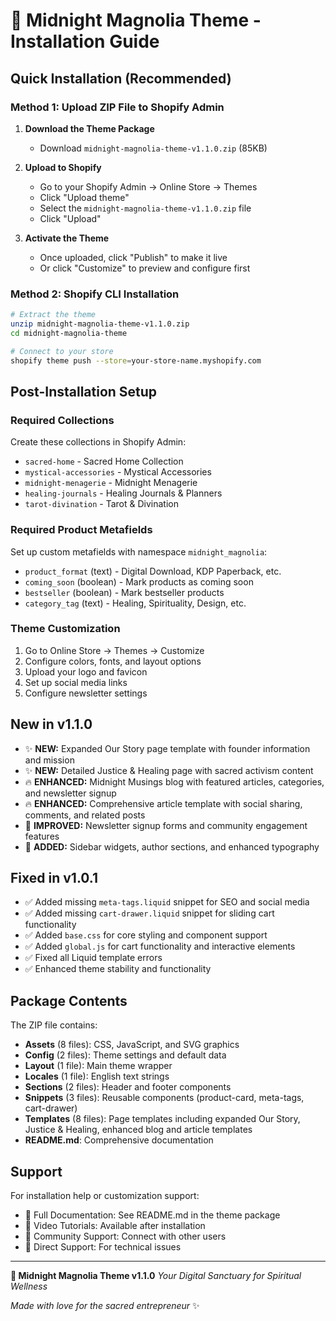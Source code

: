# 🌙 Midnight Magnolia Theme - Installation Guide

## Quick Installation (Recommended)

### Method 1: Upload ZIP File to Shopify Admin

1. **Download the Theme Package**
   - Download `midnight-magnolia-theme-v1.1.0.zip` (85KB)

2. **Upload to Shopify**
   - Go to your Shopify Admin → Online Store → Themes
   - Click "Upload theme"
   - Select the `midnight-magnolia-theme-v1.1.0.zip` file
   - Click "Upload"

3. **Activate the Theme**
   - Once uploaded, click "Publish" to make it live
   - Or click "Customize" to preview and configure first

### Method 2: Shopify CLI Installation

```bash
# Extract the theme
unzip midnight-magnolia-theme-v1.1.0.zip
cd midnight-magnolia-theme

# Connect to your store
shopify theme push --store=your-store-name.myshopify.com
```

## Post-Installation Setup

### Required Collections
Create these collections in Shopify Admin:
- `sacred-home` - Sacred Home Collection
- `mystical-accessories` - Mystical Accessories
- `midnight-menagerie` - Midnight Menagerie
- `healing-journals` - Healing Journals & Planners
- `tarot-divination` - Tarot & Divination

### Required Product Metafields
Set up custom metafields with namespace `midnight_magnolia`:
- `product_format` (text) - Digital Download, KDP Paperback, etc.
- `coming_soon` (boolean) - Mark products as coming soon
- `bestseller` (boolean) - Mark bestseller products
- `category_tag` (text) - Healing, Spirituality, Design, etc.

### Theme Customization
1. Go to Online Store → Themes → Customize
2. Configure colors, fonts, and layout options
3. Upload your logo and favicon
4. Set up social media links
5. Configure newsletter settings

## New in v1.1.0
- ✨ **NEW:** Expanded Our Story page template with founder information and mission
- ✨ **NEW:** Detailed Justice & Healing page with sacred activism content
- 🔥 **ENHANCED:** Midnight Musings blog with featured articles, categories, and newsletter signup
- 🔥 **ENHANCED:** Comprehensive article template with social sharing, comments, and related posts
- 📧 **IMPROVED:** Newsletter signup forms and community engagement features
- 🎨 **ADDED:** Sidebar widgets, author sections, and enhanced typography

## Fixed in v1.0.1
- ✅ Added missing `meta-tags.liquid` snippet for SEO and social media
- ✅ Added missing `cart-drawer.liquid` snippet for sliding cart functionality
- ✅ Added `base.css` for core styling and component support
- ✅ Added `global.js` for cart functionality and interactive elements
- ✅ Fixed all Liquid template errors
- ✅ Enhanced theme stability and functionality

## Package Contents

The ZIP file contains:
- **Assets** (8 files): CSS, JavaScript, and SVG graphics
- **Config** (2 files): Theme settings and default data
- **Layout** (1 file): Main theme wrapper
- **Locales** (1 file): English text strings
- **Sections** (2 files): Header and footer components
- **Snippets** (3 files): Reusable components (product-card, meta-tags, cart-drawer)
- **Templates** (8 files): Page templates including expanded Our Story, Justice & Healing, enhanced blog and article templates
- **README.md**: Comprehensive documentation

## Support

For installation help or customization support:
- 📖 Full Documentation: See README.md in the theme package
- 🎥 Video Tutorials: Available after installation
- 💬 Community Support: Connect with other users
- 📧 Direct Support: For technical issues

---

**🌙 Midnight Magnolia Theme v1.1.0**
*Your Digital Sanctuary for Spiritual Wellness*

*Made with love for the sacred entrepreneur* ✨